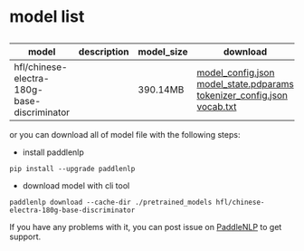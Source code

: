 #  model list

##  

| model  | description | model_size  | download         |
| --- | --- | --- | --- |
|hfl/chinese-electra-180g-base-discriminator|  | 390.14MB | [model_config.json](https://bj.bcebos.com/paddlenlp/models/community/hfl/chinese-electra-180g-base-discriminator/model_config.json)<br>[model_state.pdparams](https://bj.bcebos.com/paddlenlp/models/community/hfl/chinese-electra-180g-base-discriminator/model_state.pdparams)<br>[tokenizer_config.json](https://bj.bcebos.com/paddlenlp/models/community/hfl/chinese-electra-180g-base-discriminator/tokenizer_config.json)<br>[vocab.txt](https://bj.bcebos.com/paddlenlp/models/community/hfl/chinese-electra-180g-base-discriminator/vocab.txt) |

or you can download all of model file with the following steps:

* install paddlenlp

```shell
pip install --upgrade paddlenlp
```

* download model with cli tool

```shell
paddlenlp download --cache-dir ./pretrained_models hfl/chinese-electra-180g-base-discriminator
```

If you have any problems with it, you can post issue on [PaddleNLP](https://github.com/PaddlePaddle/PaddleNLP) to get support.
